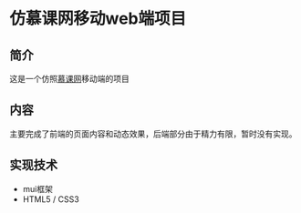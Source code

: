 # 仿慕课网移动web端项目

## 简介
这是一个仿照[慕课网](m.imooc.com)移动端的项目

## 内容
主要完成了前端的页面内容和动态效果，后端部分由于精力有限，暂时没有实现。

## 实现技术
- mui框架
- HTML5 / CSS3
